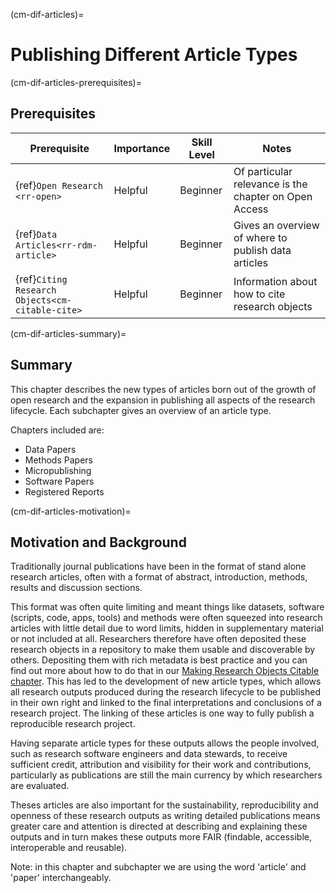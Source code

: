 (cm-dif-articles)=
# Publishing Different Article Types


(cm-dif-articles-prerequisites)=
## Prerequisites

| Prerequisite | Importance | Skill Level | Notes |
| -------------|----------|------|----|
| {ref}`Open Research <rr-open>` | Helpful | Beginner | Of particular relevance is the chapter on Open Access |
| {ref}`Data Articles<rr-rdm-article>` | Helpful | Beginner | Gives an overview of where to publish data articles |
| {ref}`Citing Research Objects<cm-citable-cite>` | Helpful | Beginner | Information about how to cite research objects |


(cm-dif-articles-summary)=
## Summary
This chapter describes the new types of articles born out of the growth of open research and the expansion in publishing all aspects of the research lifecycle. Each subchapter gives an overview of an article type.

Chapters included are:

* Data Papers 
* Methods Papers
* Micropublishing
* Software Papers
* Registered Reports


(cm-dif-articles-motivation)=
## Motivation and Background
Traditionally journal publications have been in the format of stand alone research articles, often with a format of abstract, introduction, methods, results and discussion sections.

This format was often quite limiting and meant things like datasets, software (scripts, code, apps, tools) and methods were often squeezed into research articles with little detail due to word limits, hidden in supplementary material or not included at all. 
Researchers therefore have often deposited these research objects in a repository to make them usable and discoverable by others. Depositing them with rich metadata is best practice and you can find out more about how to do that in our [Making Research Objects Citable chapter](https://the-turing-way.netlify.app/communication/citable.html).
This has led to the development of new article types, which allows all research outputs produced during the research lifecycle to be published in their own right and linked to the final interpretations and conclusions of a research project. 
The linking of these articles is one way to fully publish a reproducible research project. 

Having separate article types for these outputs allows the people involved, such as research software engineers and data stewards, to receive sufficient credit, attribution and visibility for their work and contributions, particularly as publications are still the main currency by which researchers are evaluated.

Theses articles are also important for the sustainability, reproducibility and openness of these research outputs as writing detailed publications means greater care and attention is directed at describing and explaining these outputs and in turn makes these outputs more FAIR (findable, accessible, interoperable and reusable).

Note: in this chapter and subchapter we are using the word 'article' and 'paper' interchangeably. 
